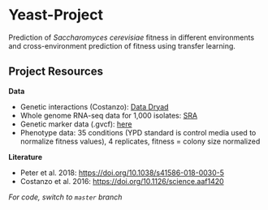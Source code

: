 # Yeast-Project
Prediction of *Saccharomyces cerevisiae* fitness in different environments and cross-environment prediction of fitness using transfer learning.

## Project Resources
__Data__
- Genetic interactions (Costanzo): [Data Dryad](https://datadryad.org/stash/dataset/doi:10.5061/dryad.4291s)  
- Whole genome RNA-seq data for 1,000 isolates: [SRA](https://www.ebi.ac.uk/ena/browser/view/PRJEB13017)
- Genetic marker data (.gvcf): [here](http://1002genomes.u-strasbg.fr/files/)
- Phenotype data: 35 conditions (YPD standard is control media used to normalize fitness values), 4 replicates, fitness = colony size normalized

__Literature__
- Peter et al. 2018: https://doi.org/10.1038/s41586-018-0030-5 
- Costanzo et al. 2016: https://doi.org/10.1126/science.aaf1420 

*For code, switch to `master` branch*
